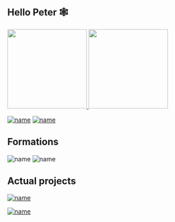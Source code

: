 ## Hello Peter 🕸️
 <div>
  <a href="https://github.com/akirahx">
  <img height="180em" src="https://github-readme-stats.vercel.app/api?username=akirahx&show_icons=true&theme=dracula&include_all_commits=true&count_private=true"/>
  <img height="180em" src="https://github-readme-stats.vercel.app/api/top-langs/?username=akirahx&layout=compact&langs_count=7&theme=dracula"/>
</div>
 
[![name](https://img.shields.io/badge/Telegram-2CA5E0?style=for-the-badge&logo=telegram&logoColor=white)](https://t.me/akirahx) [![name](https://img.shields.io/badge/WhatsApp-25D366?style=for-the-badge&logo=whatsapp&logoColor=white)](https://wa.me/5511973584242)

## Formations

 ![name](https://img.shields.io/badge/HTTP-100%25-blueviolet?style=for-the-badge)
 ![name](https://img.shields.io/badge/NodeJs-80%25-blueviolet?style=for-the-badge)
 
## Actual projects
 
 [![name](https://img.shields.io/badge/Sendzap-70%25-blueviolet?style=for-the-badge)](https://github.com/AkirahX/sendzap)
 
 [![name](https://img.shields.io/badge/NiBot-10%25-blueviolet?style=for-the-badge)](https://github.com/AkirahX/ni-bot)
 
